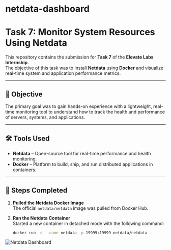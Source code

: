 # netdata-dashboard

# Task 7: Monitor System Resources Using Netdata

This repository contains the submission for **Task 7** of the **Elevate Labs Internship**.  
The objective of this task was to install **Netdata** using **Docker** and visualize real-time system and application performance metrics.

---

## 📝 Objective
The primary goal was to gain hands-on experience with a lightweight, real-time monitoring tool to understand how to track the health and performance of servers, systems, and applications.

---

## 🛠️ Tools Used
- **Netdata** – Open-source tool for real-time performance and health monitoring.
- **Docker** – Platform to build, ship, and run distributed applications in containers.

---

## 🚀 Steps Completed

1. **Pulled the Netdata Docker Image**  
   The official `netdata/netdata` image was pulled from Docker Hub.

2. **Ran the Netdata Container**  
   Started a new container in detached mode with the following command:  
   ```bash
   docker run -d --name netdata -p 19999:19999 netdata/netdata

![Netdata Dashboard](netdata_dashboard.png)

